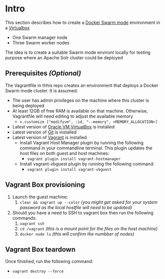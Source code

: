 # Intro
This section describes how to create a [Docker Swarm mode](https://docs.docker.com/engine/swarm/) environment in a [Virtualbox](https://www.virtualbox.org/)
- One Swarm manager node
- Three Swarm worker nodes

The idea is to create a suitable Swarm mode environt locally for testing purpose where an Apache Solr cluster could be deployed

## Prerequisites _(Optional)_
The Vagrantfile in thhis repo creates an environment that deploys a Docker Swarm mode cluster. It is assumed:
- The user has admin privileges on the machine where this cluster is being deployed
- At least 12GB of free RAM is available on that machine. Otherwise, Vagrantfile will need editing to adjust the available memory
  - `v.customize ["modifyvm", :id, "--memory", <MEMORY_ALLOCATION>]`
- Latest version of [Oracle VM VirtualBox](https://www.virtualbox.org/wiki/Downloads) is installed
- Latest version of [Git](https://git-scm.com/downloads) is installed
- Latest version of [Vagrant](https://www.vagrantup.com/intro/getting-started/install.html) is installed
  - Install Vagrant Host Manager plugin by running the following command in your commandline terminal. This plugin updates the host files on both guest and host machines:
    - `vagrant plugin install vagrant-hostmanager`
  - Install vagrant-vbguest plugin by running the following command:
    - `vagrant plugin install vagrant-vbguest`

## Vagrant Box provisioning
  1. Launch the guest machine:
      1. `clear && vagrant up --color` _(you might get asked for your system password as the local hostfile will need to be updated)_
  2. Should you have a need to SSH to vagrant box then run the following commands:
      1.  `vagrant ssh`
      2. `cd /vagrant` _(this is a mount point for the files on the host machine)_
      3. `docker node ls` _(this will confirm the numbber of nodes)_

## Vagrant Box teardown
Once finished, run the following command:
  - `vagrant destroy --force`